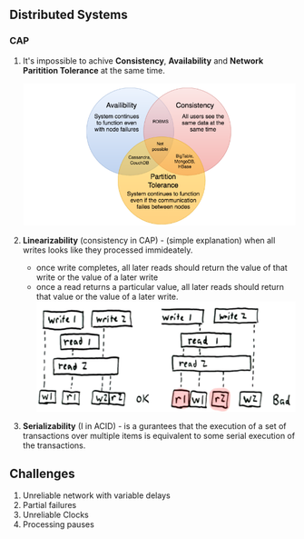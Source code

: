 ## Distributed Systems

### CAP
1. It's impossible to achive **Consistency**, **Availability** and **Network Paritition Tolerance** at the same time.

    ![CAP](./img/cap.png)
1. **Linearizability** (consistency in CAP) - (simple explanation) when all writes looks like they processed immideately.
    * once write completes, all later reads should return the value of that write or the value of a later write
    * once a read returns a particular value, all later reads should return that value or the value of a later write.
    ![Linearizability](./img/linearizability.png)

1. **Serializability** (I in ACID) - is a gurantees that the execution of a set of transactions over multiple items is equivalent to some serial execution of the transactions.

## Challenges
1. Unreliable network with variable delays
1. Partial failures
1. Unreliable Clocks
1. Processing pauses
